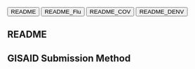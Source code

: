 <div id="tab-container">
    <div class="tab">
        <button class="tablinks" onclick="openTab(event, 'Tab1')">README</button>
        <button class="tablinks" onclick="openTab(event, 'Tab2')">README_Flu</button>
        <button class="tablinks" onclick="openTab(event, 'Tab3')">README_COV</button>
        <button class="tablinks" onclick="openTab(event, 'Tab4')">README_DENV</button>
  </div>
    <div id="Tab1" class="tabcontent">
        <h2>README<h2>
        <p>GISAID Submission Method<p>
    <!-- This repository contains scripts for the GISAID submission of Influenza viruses (H1N1, H3N2, Vic/Yamagata), Dengue (DENV), and SARS-CoV (COV).
    Files in the Code Folder
    
    You can download the desired script by navigating to the CODE tab and clicking the download button in the upper right corner.
    
    # Usage and Installation Guide
    
    ## Requirements to Run the Script:
    - The script for the desired virus.
    - An edited CSV as provided in the example (if possible, edit the example file with your data).
    - Python 3.
    - The necessary libraries specified in the script.
    
    ## Installation Steps:
    If you do not have Python or the required libraries, use the following commands:
    ```sh
    sudo apt-get update
    sudo apt-get install python
    sudo apt-get install python-pip
    pip install pandas biopython
    ```
    Usage:
    
    For the usage of each script, refer to the specific guide in the GUIDE folder.
    
    Recommendations
    Consistent Folder Usage: Always run the scripts in the same folder to ensure the log file is continuously updated. Running the script in a new folder will create a new log.
    Dedicated Folder: Create a dedicated folder to run the scripts. The script combines all FASTA files related to the CSV and outputs the final FASTA. Move the final FASTA to another folder to prevent the script from accidentally deleting it.
    In the CSV folder, I have provided 3 CSV files with the necessary columns to run each script. Using these tables, the script should work without any issues. Please fill in the data in these tables using the guide provided for each script as previously mentioned.
    
    
    
    > **For any questions or suggestions, please contact the CEVIVAS team or send an email to: iago.lima.esib@esib.butantan.br or iagottlima@gmail.com.** -->
    </div>


    <div id="Tab2" class="tabcontent">
        </h2>README_FLU</h2>
        <p>Explanations<p>
        <!--
    This README provides an overview of the data columns and script requirements for the SG-FLU project.
    Data Columns
    
        ID: Sample ID
        Subtype: The subtype of the flu (H1N1, H3N2, VIC, or Yama)
        Genome: The name of the FASTA file
        Collection_Date: Collection date
        Segment_1_Coverage: Coverage of segment 1, only those above 80% will be approved
        Segment_2_Coverage: Coverage of segment 2, only those above 80% will be approved
        Segment_3_Coverage: Coverage of segment 3, only those above 80% will be approved
        Segment_4_Coverage: Coverage of segment 4, only those above 80% will be approved
        Segment_5_Coverage: Coverage of segment 5, only those above 80% will be approved
        Segment_6_Coverage: Coverage of segment 6, only those above 80% will be approved
        Segment_7_Coverage: Coverage of segment 7, only those above 80% will be approved
        Segment_8_Coverage: Coverage of segment 8, only those above 80% will be approved
        PARTNER_PROJECT: Partner's name (if not applicable, just put the name of your lab)
    
    Script Explanation
    
        Genome Column:
            In the column Genome, please include the name that is in the sample's FASTA file. Each sample should have a different FASTA file.
    
        Author Information:
            Define the partner_authors dictionary with the names of the authors.
            Example:
    
            python
    
        partner_authors = {
            'LACENPA': "Gabriela, Ribeiro; Alex, Lima; Maria, Elias; Sandra, Vessoni; Gleissy, Borges; Kátia, Furtado; Shirley, Chagas; Patrícia, Costa"
        }
    
        It is necessary to put where these authors are from in the column PARTNER_PROJECT, as the script checks to include other authors based on the lab name. If it is only one lab, put the lab name and the authors.
    
    Country of Origin:
    
        Set the country of origin in the DataFrame as follows:
    
        python
    
            df_final['Location'] = 'country'
    
            Replace 'country' with the actual country of origin.
    
    Contributing
    
    To contribute to this project, please fork the repository, create a new branch for your feature or bug fix, and submit a pull request. Ensure that your code follows the project’s style guidelines and includes appropriate tests.
    License
    
    This project is licensed under the MIT License. See the LICENSE file for details.
-->
    </div>
</div>

For questions or suggestions, please open an issue or contact the project maintainers: iago.lima.esib@esib.butantan.gov.br or iagottlima@gmail.com

Feel free to customize the script according to your project's specific requirements and guidelines.
